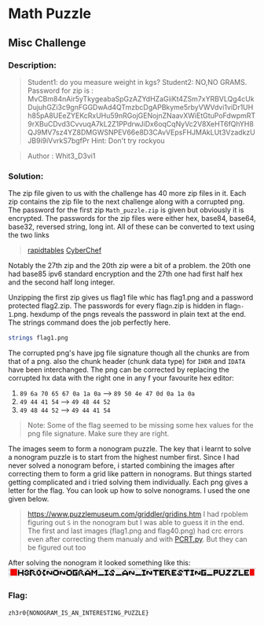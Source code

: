 # Math Puzzle
## Misc Challenge

### Description: 
>Student1: do you measure weight in kgs? Student2: NO,NO GRAMS. Password for zip is :
>MvCBm84nAir5yTkygeabaSpGzAZYdHZaGiiKt4ZSm7xYRBVLQg4cUkDujuhGZi3c9gnFGGDwAd4QTmzbcDgAPBkyme5rbyVWVdvi1viDr1UHh85pA8UEeZYEKcRxUHu59nRGojGENojnZNaavXWiEtGtuPoFdwpmRT9rXBuCDvd3CvvuqA7kL2Z1PPdrwJiDx6oqCqNyVc2V8XeHT6fQhYH8QJ9MV7sz4YZ8DMGWSNPEV66e8D3CAvVEpsFHJMAkLUt3VzadkzUJB9i9iVvrkS7bgfPr
>Hint: Don't try rockyou 

>Author : Whit3_D3vi1 

### Solution:
The zip file given to us with the challenge has 40 more zip files in it. 
Each zip contains the zip file to the next challenge along with a corrupted png.
The password for the first zip `Math_puzzle.zip` is given but obviously it is encrypted.
The passwords for the zip files were either hex, base84, base64, base32, reversed string, long int.
All of these can be converted to text using the two links
>[rapidtables](https://www.rapidtables.com/convert/number/ascii-hex-bin-dec-converter.html)
>[CyberChef](https://gchq.github.io/CyberChef/)

Notably the 27th zip and the 20th zip  were a bit of a problem. the 20th one had base85 ipv6 standard encryption and the 27th one had first half hex and the second half long integer.

Unzipping the first zip gives us flag1 file whic has flag1.png and a password protected flag2.zip.
The passwords for every flag`n`.zip is hidden in flag`n-1`.png. hexdump of the pngs reveals the password in plain text at the end.
The strings command does the job perfectly here.
```bash
strings flag1.png
``` 

The corrupted png's have jpg file signature though all the chunks are from that of a png.
also the chunk header (chunk data type) for `IHDR` and `IDATA` have been interchanged.
The png can be corrected by replacing the corrupted hx data with the right one in any f your favourite hex editor:
1. `89 6a 70 65 67 0a 1a 0a`	-->	`89 50 4e 47 0d 0a 1a 0a`
2. `49 44 41 54`	-->	`49 48 44 52`
3. `49 48 44 52`	-->	`49 44 41 54`

>Note: Some of the flag seemed to be missing some hex values for the png file signature. Make sure they are right.

The images seem to form a nonogram puzzle.
The key that i learnt to solve a nonogram puzzle is to start from the highest number first.
Since I had never solved a nonogram before, i started combining the images after correcting them to form a grid like pattern in nonograms. But things started getting complicated and i tried solving them individually.
Each png gives a letter for the flag.
You can look up how to solve nonograms. I used the one given below.
>https://www.puzzlemuseum.com/griddler/gridins.htm
I had rpoblem figuring out `S` in the nonogram but I was able to guess it in the end.
The first and last images (flag1.png and flag40.png) had crc errors even after correcting them manualy and with [PCRT.py](https://github.com/sherlly/PCRT). But they can be figured out too

After solving the nonogram it looked something like this:
![math_puzzle_flag.png](flag.png)

### Flag:
`zh3r0{NONOGRAM_IS_AN_INTERESTING_PUZZLE}`


